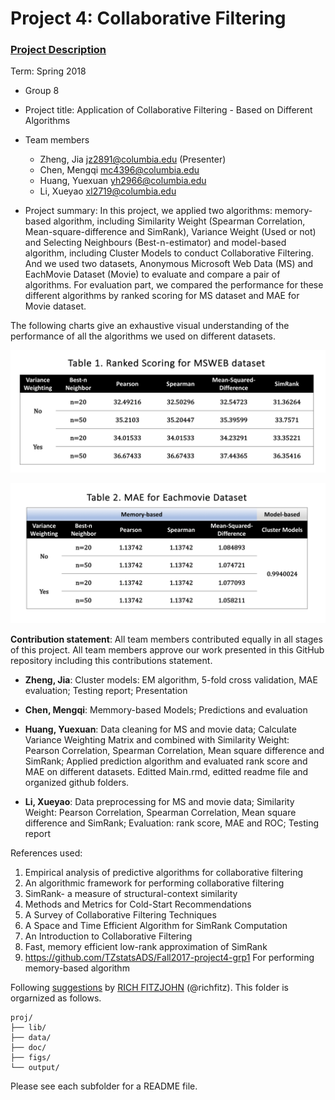 # Project 4: Collaborative Filtering

### [Project Description](doc/project4_desc.md)

Term: Spring 2018

+ Group 8
+ Project title: Application of Collaborative Filtering - Based on Different Algorithms
+ Team members
	+ Zheng, Jia jz2891@columbia.edu (Presenter)
	+ Chen, Mengqi mc4396@columbia.edu
	+ Huang, Yuexuan yh2966@columbia.edu
	+ Li, Xueyao xl2719@columbia.edu

+ Project summary: In this project, we applied two algorithms: memory-based algorithm, including Similarity Weight (Spearman Correlation, Mean-square-difference and SimRank), Variance Weight (Used or not) and Selecting Neighbours (Best-n-estimator) and model-based algorithm, including Cluster Models to conduct Collaborative Filtering. And we used two datasets, Anonymous Microsoft Web Data (MS) and EachMovie Dataset (Movie) to evaluate and compare a pair of algorithms. For evaluation part, we compared the performance for these different algorithms by ranked scoring for MS dataset and MAE for Movie dataset.

The following charts give an exhaustive visual understanding of the performance of all the algorithms we used on different datasets.

![Ranked Scoring for MSWEB dataset](/figs/ms_table.png)

![MAE for Eachmovie dataset](figs/movie_table.png)

**Contribution statement**: All team members contributed equally in all stages of this project. All team members approve our work presented in this GitHub repository including this contributions statement. 
 
 + **Zheng, Jia**: Cluster models: EM algorithm, 5-fold cross validation, MAE evaluation; Testing report; Presentation
 
 + **Chen, Mengqi**:  Memmory-based Models; Predictions and evaluation
 
 + **Huang, Yuexuan**:  Data cleaning for MS and movie data; Calculate Variance Weighting Matrix and combined with Similarity Weight: Pearson Correlation, Spearman Correlation, Mean square difference and SimRank; Applied prediction algorithm and evaluated rank score and MAE on different datasets. Editted Main.rmd, editted readme file and organized github folders.
 
 + **Li, Xueyao**: Data preprocessing for MS and movie data; Similarity Weight: Pearson Correlation, Spearman Correlation, Mean square difference and SimRank; Evaluation: rank score, MAE and ROC; Testing report
 
 
 References used: 
1. Empirical analysis of predictive algorithms for collaborative filtering
2. An algorithmic framework for performing collaborative filtering
3. SimRank- a measure of structural-context similarity
4. Methods and Metrics for Cold-Start Recommendations
5. A Survey of Collaborative Filtering Techniques
6. A Space and Time Efficient Algorithm for SimRank Computation
7. An Introduction to Collaborative Filtering
8. Fast, memory efficient low-rank approximation of SimRank
9. https://github.com/TZstatsADS/Fall2017-project4-grp1 For performing memory-based algorithm

Following [suggestions](http://nicercode.github.io/blog/2013-04-05-projects/) by [RICH FITZJOHN](http://nicercode.github.io/about/#Team) (@richfitz). This folder is orgarnized as follows.

```
proj/
├── lib/
├── data/
├── doc/
├── figs/
└── output/
```

Please see each subfolder for a README file.

